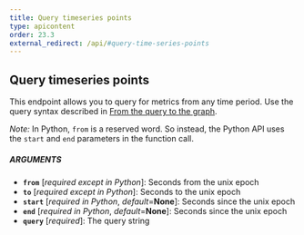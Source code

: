 ```yaml
---
title: Query timeseries points
type: apicontent
order: 23.3
external_redirect: /api/#query-time-series-points
---
```


## Query timeseries points
This endpoint allows you to query for metrics from any time period. Use the query syntax described in [From the query to the graph][1].

*Note:* In Python, `from` is a reserved word. So instead, the Python API uses the `start` and `end` parameters in the function call.

##### ARGUMENTS
* **`from`** [*required except in Python*]:
    Seconds from the unix epoch
* **`to`** [*required except in Python*]:
    Seconds to the unix epoch
* **`start`** [*required in Python*, *default*=**None**]:
    Seconds since the unix epoch
* **`end`** [*required in Python*, *default*=**None**]:
    Seconds since the unix epoch
* **`query`** [*required*]:
    The query string

[1]: /graphing/functions
